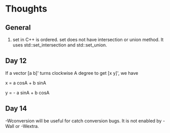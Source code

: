 Thoughts
========

General
-------

1. set in C++ is ordered. set does not have intersection or union method.
   It uses std::set\_intersection and std::set\_union.


Day 12
------

If a vector [a b]' turns clockwise A degree to get [x y]', we have

x = a cosA + b sinA

y = - a sinA + b cosA


Day 14
------

-Wconversion will be useful for catch conversion bugs.
It is not enabled by -Wall or -Wextra.
